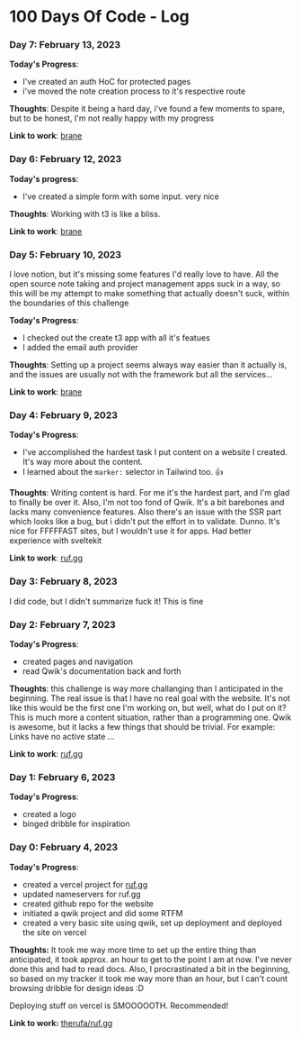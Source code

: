# 100 Days Of Code - Log

### Day 7: February 13, 2023

**Today's Progress**:
- I've created an auth HoC for protected pages
- i've moved the note creation process to it's respective route

**Thoughts**: Despite it being a hard day, i've found a few moments to spare, but to be honest, I'm not really happy with my progress

**Link to work**: [brane](https://github.com/therfua/brane)

### Day 6: February 12, 2023

**Today's progress**:
- I've created a simple form with some input. very nice

**Thoughts**:
Working with t3 is like a bliss.

**Link to work**: [brane](https://github.com/therufa/brane)

### Day 5: February 10, 2023

I love notion, but it's missing some features I'd really love to have. All the open source note taking and project management apps suck in a way, so this will be my attempt to make something that actually doesn't suck, within the boundaries of this challenge

**Today's Progress**:
- I checked out the create t3 app with all it's featues
- I added the email auth provider 

**Thoughts**:
Setting up a project seems always way easier than it actually is, and the issues are usually not with the framework but all the services... 

**Link to work**: [brane](https://github.com/therufa/brane)


### Day 4: February 9, 2023

**Today's Progress**:
- I've accomplished the hardest task I put content on a website I created. It's way more about the content.
- I learned about the `marker:` selector in Tailwind too. 👍

**Thoughts**: Writing content is hard. For me it's the hardest part, and I'm glad to finally be over it.
Also, I'm not too fond of Qwik. It's a bit barebones and lacks many convenience features. Also there's an issue with the SSR part which looks like a bug, but i didn't put the effort in to validate. Dunno. It's nice for FFFFFAST sites, but I wouldn't use it for apps. Had better experience with sveltekit

**Link to work**: [ruf.gg](https://ruf.gg/)


### Day 3: February 8, 2023

I did code, but I didn't summarize fuck it! This is fine

### Day 2: February 7, 2023

**Today's Progress**:
- created pages and navigation
- read Qwik's documentation back and forth

**Thoughts**: this challenge is way more challanging than I anticipated in the beginning. The real issue is that I have no real goal with the website. It's not like this would be the first one I'm working on, but well, what do I put on it? This is much more a content situation, rather than a programming one.
Qwik is awesome, but it lacks a few things that should be trivial. For example: Links have no active state ...

**Link to work**: [ruf.gg](https://ruf.gg)

### Day 1: February 6, 2023

**Today's Progress**:
- created a logo
- binged dribble for inspiration

### Day 0: February 4, 2023

**Today's Progress**: 
- created a vercel project for [ruf.gg](https://ruf.gg)
- updated nameservers for ruf.gg
- created github repo for the website
- initiated a qwik project and did some RTFM
- created a very basic site using qwik, set up deployment and deployed the site on vercel

**Thoughts:** It took me way more time to set up the entire thing than anticipated, it took approx. an hour to get to the point I am at now. I've never done this and had to read docs. Also, I procrastinated a bit in the beginning, so based on my tracker it took me way more than an hour, but I can't count browsing dribble for design ideas :D

Deploying stuff on vercel is SMOOOOOTH. Recommended!

**Link to work:** [therufa/ruf.gg](https://github.com/therufa/ruf.gg)
